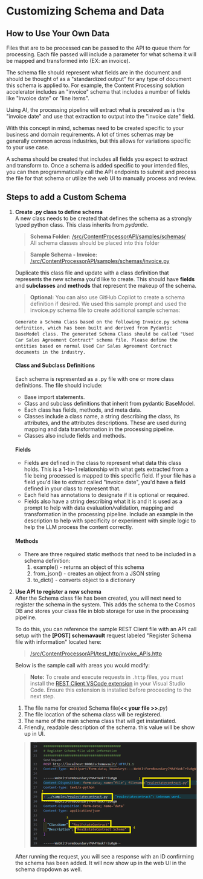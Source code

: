 # Customizing Schema and Data

## How to Use Your Own Data
Files that are to be processed can be passed to the API to queue them for processing. Each file passed will include a parameter for what schema it will be mapped and transformed into (EX: an invoice). 

The schema file should represent what fields are in the document and should be thought of as a "standardized output" for any type of document this schema is applied to. For example, the Content Processing solution accelerator includes an "invoice" schema that includes a number of fields like "invoice date" or "line items". 

Using AI, the processing pipeline will extract what is preceived as is the "invoice date" and use that extraction to output into the "invoice date" field.

With this concept in mind, schemas need to be created specific to your business and domain requirements. A lot of times schemas may be generally common across industries, but this allows for variations specific to your use case.

A schema should be created that includes all fields you expect to extract and transform to. Once a schema is added specific to your intended files, you can then programmatically call the API endpoints to submit and process the file for that schema or utilize the web UI to manually process and review.

## Steps to add a Custom Schema
1. **Create .py class to define schema**<br/>
    A new class needs to be created that defines the schema as a strongly typed python class. This class inherits from _pydantic_.
    
    > **Schema Folder:** [/src/ContentProcessorAPI/samples/schemas/](/src/ContentProcessorAPI/samples/schemas/)<br/> All schema classes should be placed into this folder

    
    > **Sample Schema - Invoice:** [/src/ContentProcessorAPI/samples/schemas/invoice.py](/src/ContentProcessorAPI/samples/schemas/invoice.py)
    

    Duplicate this class file and update with a class definition that represents the new schema you'd like to create. This should have **fields** and **subclasses** and **methods** that represent the makeup of the schema. 
    
    > **Optional:** You can also use GitHub Copilot to create a schema definition if desired. We used this sample prompt and used the invoice.py schema file to create additional sample schemas:

       Generate a Schema Class based on the following Invoice.py schema definition, which has been built and derived from Pydantic BaseModel class. The generated Schema Class should be called "Used Car Sales Agreement Contract" schema file. Please define the entities based on normal Used Car Sales Agreement Contract documents in the industry.
     

    #### Class and Subclass Definitions
    Each schema is represented as a .py file with one or more class definitions. The file should include:
    - Base import statements.
    - Class and subclass definitions that inherit from pydantic BaseModel.
    - Each class has fields, methods, and meta data.
    - Classes include a class name, a string describing the class, its attributes, and the attributes descriptions. These are used during mapping and data transformation in the processing pipeline.
    - Classes also include fields and methods.


    #### Fields

    - Fields are defined in the class to represent what data this class holds. This is a 1-to-1 relationship with what gets extracted from a file being processed is mapped to this specific field. If your file has a field you'd like to extract called "invoice date", you'd have a field defined in your class to represent that.
    - Each field has annotations to designate if it is optional or required.
    - Fields also have a string describing what it is and it is used as a prompt to help with data evaluation/validation, mapping and transformation in the processing pipeline. Include an example in the description to help with specificity or experiment with simple logic to help the LLM process the content correctly.


    #### Methods
    - There are three required static methods that need to be included in a schema definition:
        1. example() - returns an object of this schema
        2. from_json() - creates an object from a JSON string
        3. to_dict() - converts object to a dictionary

2. **Use API to register a new schema**<br/>
    After the Schema class file has been created, you will next need to register the schema in the system. This adds the schema to the Cosmos DB and stores your class file in blob storage for use in the processing pipeline. 
    
    To do this, you can reference the sample REST Client file with an API call setup with the **[POST] schemavault** request labeled "Register Schema file with information" located here:
    > [/src/ContentProcessorAPI/test_http/invoke_APIs.http](/src/ContentProcessorAPI/samples/test_http/invoke_APIs.http)

    Below is the sample call with areas you would modify:

    > **Note:** To create and execute requests in `.http` files, you must install the [REST Client VSCode extension](https://marketplace.visualstudio.com/items?itemName=humao.rest-client) in your Visual Studio Code. Ensure this extension is installed before proceeding to the next step.

    1. The file name for created Schema file(**<< your file >>**.py)
    2. The file location of the schema class will be registered.
    3. The name of the main schema class that will get instantiated.
    4. Friendly, readable description of the schema. this value will be show up in UI.

    > ![Schema Registartion REST API call with payload](./images/schema-register-api.png)

    After running the request, you will see a response with an ID confirming the schema has been added. It will now show up in the web UI in the schema dropdown as well.

